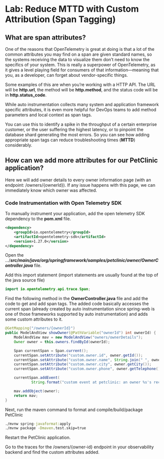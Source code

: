 # Lab: Reduce MTTD with Custom Attribution (Span Tagging)

## What are span attributes?

One of the reasons that OpenTelemetry is great at doing is that a lot of the common attributes you may find on a span are given standard names, so the systems receiving the data to visualize them don’t need to know the specifics of your system. This is really a superpower of OpenTelemetry, as it gives a level playing field for consumers of that information—meaning that you, as a developer, can forget about vendor-specific things.

Some examples of this are when you’re working with a HTTP API. The URL will be **http.url**, the method will be **http.method**, and the status code will be in **http.status_code**.

While auto instrumentation collects many system and application framework specific attributes, it is even more helpful for DevOps teams to add method parameters and local context as span tags.

You can use this to identify a spike in the throughput of a certain enterprise customer, or the user suffering the highest latency, or to pinpoint the database shard generating the most errors.  So you can see how adding appropriate span tags can reduce troubleshooting times (**MTTD**) considerably.

## How can we add more attributes for our PetClinic application?

Here we will add owner details to every owner information page (with an endpoint: /owners/{ownerId}).
If any issue happens with this page, we can immediately know which owner was affected.

### Code Instrumentation with Open Telemetry SDK

To manually instrument your application, add the open telemetry SDK dependency to the **pom.xml** file.

```xml
<dependency>
    <groupId>io.opentelemetry</groupId>
    <artifactId>opentelemetry-sdk</artifactId>
    <version>1.27.0</version>
</dependency>
```

Open the .../***src/main/java/org/springframework/samples/petclinic/owner/OwnerController.java*** file.

Add this import statement (import statements are usually found at the top of the java source file)
```java
import io.opentelemetry.api.trace.Span;
```

Find the following method in the **OwnerController.java** file and add the code to get and add span tags. The added code basically accesses the current span (already created by auto instrumentation since spring-web is one of those frameworks supported by auto instrumentation) and adds some custom attributes to it.
```java
@GetMapping("/owners/{ownerId}")
public ModelAndView showOwner(@PathVariable("ownerId") int ownerId) {
    ModelAndView mav = new ModelAndView("owners/ownerDetails");
    Owner owner = this.owners.findById(ownerId);

    Span currentSpan = Span.current();
    currentSpan.setAttribute("custom.owner.id", owner.getId());
    currentSpan.setAttribute("custom.owner.name", String.join(" ", owner.getFirstName(), owner.getLastName()));
    currentSpan.setAttribute("custom.owner.city", owner.getCity());
    currentSpan.setAttribute("custom.owner.phone", owner.getTelephone());

    currentSpan.addEvent(
            String.format("custom event at petclinic: an owner %s's record was viewed", owner.getFirstName()));

    mav.addObject(owner);
    return mav;
}
```

Next, run the maven command to format and compile/build/package PetClinic
```cmd
./mvnw spring-javaformat:apply
./mvnw package -Dmaven.test.skip=true
```

Restart the PetClinic application.

Go to the traces for the /owners/{owner-id} endpoint in your observability backend and find the custom attributes added.


